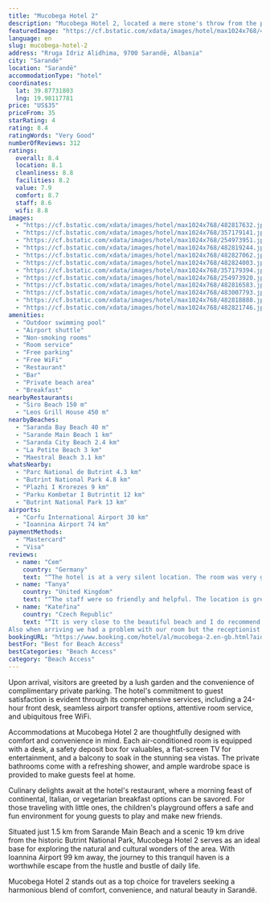 ```yaml
---
title: "Mucobega Hotel 2"
description: "Mucobega Hotel 2, located a mere stone's throw from the pristine shores of Saranda Bay Beach in Sarandë, offers a serene retreat for travelers seeking both relaxation and adventure."
featuredImage: "https://cf.bstatic.com/xdata/images/hotel/max1024x768/482817632.jpg?k=7493ed3e5adcb5509ef201d0d31a52814195ab089d9d41edae536052ae55e820&o=&hp=1"
language: en
slug: mucobega-hotel-2
address: "Rruga Idriz Alidhima, 9700 Sarandë, Albania"
city: "Sarandë"
location: "Sarandë"
accommodationType: "hotel"
coordinates:
  lat: 39.87731803
  lng: 19.98117781
price: "US$35"
priceFrom: 35
starRating: 4
rating: 8.4
ratingWords: "Very Good"
numberOfReviews: 312
ratings:
  overall: 8.4
  location: 8.1
  cleanliness: 8.8
  facilities: 8.2
  value: 7.9
  comfort: 8.7
  staff: 8.6
  wifi: 8.8
images:
  - "https://cf.bstatic.com/xdata/images/hotel/max1024x768/482817632.jpg?k=7493ed3e5adcb5509ef201d0d31a52814195ab089d9d41edae536052ae55e820&o=&hp=1"
  - "https://cf.bstatic.com/xdata/images/hotel/max1024x768/357179141.jpg?k=089abadfa0d5c95311c22758e13056812991e73b3196364d37f0d81a4c25d28a&o=&hp=1"
  - "https://cf.bstatic.com/xdata/images/hotel/max1024x768/254973951.jpg?k=177bfd067aff2121f48c1a0c42afffa4303c06b36ff395aedfedf857b27ac69b&o=&hp=1"
  - "https://cf.bstatic.com/xdata/images/hotel/max1024x768/482819244.jpg?k=5bf04e8191c3d9c14059f2fdc1e0c494e55ea4bef7ef8e6817a840c17f9b4633&o=&hp=1"
  - "https://cf.bstatic.com/xdata/images/hotel/max1024x768/482827062.jpg?k=ad6eec0f75b41d671073ec46322d5664ebcf0f2bea3489c234d069c1cf7d5a91&o=&hp=1"
  - "https://cf.bstatic.com/xdata/images/hotel/max1024x768/482824003.jpg?k=dc34787dc3d76f2251b717bb304252fa39d1e8a1440eeff67776858404b838b0&o=&hp=1"
  - "https://cf.bstatic.com/xdata/images/hotel/max1024x768/357179394.jpg?k=dbb9c6816fb7ce8d9772775014d0b9d3fca7eb7cea680ae67f565a3d2e26ba62&o=&hp=1"
  - "https://cf.bstatic.com/xdata/images/hotel/max1024x768/254973920.jpg?k=6e3563c7f9f8a89aa80239388145faea75ddcd157d0c09837015b0a6f7178e92&o=&hp=1"
  - "https://cf.bstatic.com/xdata/images/hotel/max1024x768/482816583.jpg?k=19e00c0669301334f66a5cc0b0815a185b500d374f8848f579c65e20269c847b&o=&hp=1"
  - "https://cf.bstatic.com/xdata/images/hotel/max1024x768/483007793.jpg?k=03d9b7687c5a2041f8dd35a1f60dfe27faae41a1a10eaaf299d1fd49ad0fc655&o=&hp=1"
  - "https://cf.bstatic.com/xdata/images/hotel/max1024x768/482818888.jpg?k=8c46abc194a9cf4a97be2bbf739c7444f0fb22bd8fcb3f8c35d111127c68719d&o=&hp=1"
  - "https://cf.bstatic.com/xdata/images/hotel/max1024x768/482821746.jpg?k=968672f5d67f8cbfe376217dda4beb174761b1c088ce9dfccd8c56e4a4dc6ea0&o=&hp=1"
amenities:
  - "Outdoor swimming pool"
  - "Airport shuttle"
  - "Non-smoking rooms"
  - "Room service"
  - "Free parking"
  - "Free WiFi"
  - "Restaurant"
  - "Bar"
  - "Private beach area"
  - "Breakfast"
nearbyRestaurants:
  - "Siro Beach 150 m"
  - "Leos Grill House 450 m"
nearbyBeaches:
  - "Saranda Bay Beach 40 m"
  - "Sarande Main Beach 1 km"
  - "Saranda City Beach 2.4 km"
  - "La Petite Beach 3 km"
  - "Maestral Beach 3.1 km"
whatsNearby:
  - "Parc National de Butrint 4.3 km"
  - "Butrint National Park 4.8 km"
  - "Plazhi I Krorezes 9 km"
  - "Parku Kombetar I Butrintit 12 km"
  - "Butrint National Park 13 km"
airports:
  - "Corfu International Airport 30 km"
  - "Ioannina Airport 74 km"
paymentMethods:
  - "Mastercard"
  - "Visa"
reviews:
  - name: "Cem"
    country: "Germany"
    text: "“The hotel is at a very silent location. The room was very good and staff in the hotel qas very friendly. The beach near by is very good.”"
  - name: "Tanya"
    country: "United Kingdom"
    text: "“The staff were so friendly and helpful. The location is great, a 30 min walk from the center. The private beach was the highlight as it was beautiful and the bar was great to. Really enjoyed our stay”"
  - name: "Kateřina"
    country: "Czech Republic"
    text: "“It is very close to the beautiful beach and I do recommend to go there in the evening. So cool vibes.
Also when arriving we had a problem with our room but the receptionist solve it with the manager within minutes and make it comfortable as soon...”"
bookingURL: "https://www.booking.com/hotel/al/mucobega-2.en-gb.html?aid=8035640"
bestFor: "Best for Beach Access"
bestCategories: "Beach Access"
category: "Beach Access"
---
```


Upon arrival, visitors are greeted by a lush garden and the convenience of complimentary private parking. The hotel's commitment to guest satisfaction is evident through its comprehensive services, including a 24-hour front desk, seamless airport transfer options, attentive room service, and ubiquitous free WiFi.

Accommodations at Mucobega Hotel 2 are thoughtfully designed with comfort and convenience in mind. Each air-conditioned room is equipped with a desk, a safety deposit box for valuables, a flat-screen TV for entertainment, and a balcony to soak in the stunning sea vistas. The private bathrooms come with a refreshing shower, and ample wardrobe space is provided to make guests feel at home.

Culinary delights await at the hotel's restaurant, where a morning feast of continental, Italian, or vegetarian breakfast options can be savored. For those traveling with little ones, the children's playground offers a safe and fun environment for young guests to play and make new friends.

Situated just 1.5 km from Sarande Main Beach and a scenic 19 km drive from the historic Butrint National Park, Mucobega Hotel 2 serves as an ideal base for exploring the natural and cultural wonders of the area. With Ioannina Airport 99 km away, the journey to this tranquil haven is a worthwhile escape from the hustle and bustle of daily life.

Mucobega Hotel 2 stands out as a top choice for travelers seeking a harmonious blend of comfort, convenience, and natural beauty in Sarandë.